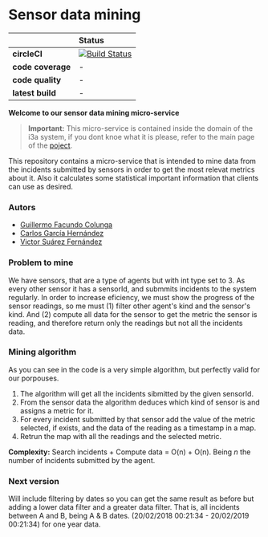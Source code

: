 # Sensor data mining

| | **Status** |
|---|:----|
| **circleCI** |[![Build Status](https://travis-ci.com/asw-i3a/sensor-data-mining.svg?branch=master)](https://travis-ci.com/asw-i3a/sensor-data-mining)
| **code coverage** |-
| **code quality** |-
| **latest build** |-

**Welcome to our sensor data mining micro-service**

> **Important:**  This micro-service is contained inside the domain of the i3a system, if you dont knoe what it is please, refer to the main page of the [poject](https://github.com/asw-i3a).

This repository contains a micro-service that is intended to mine data from the incidents submitted by sensors in order to get the most relevat metrics about it. Also it calculates some statistical important information that clients can use as desired.

### Autors
- [Guillermo Facundo Colunga](https://github.com/thewilly)
- [Carlos García Hernández](https://github.com/CarlosGarciaHdez)
- [Victor Suárez Fernández](https://github.com/ByBordex)

### Problem to mine
We have sensors, that are a type of agents but with int type set to 3. As every other sensor it has a sensorId, and submmits incidents to the system regularly. In order to increase eficiency, we must show the progress of the sensor readings, so me must (1) filter other agent's kind and the sensor's kind. And (2) compute all data for the sensor to get the metric the sensor is reading, and therefore return only the readings but not all the incidents data.

### Mining algorithm
As you can see in the code is a very simple algorithm, but perfectly valid for our porpouses.
1. The algorithm will get all the incidents sibmitted by the given sensorId.
2. From the sensor data the algorithm deduces which kind of sensor is and assigns a metric for it.
3. For every incident submitted by that sensor add the value of the metric selected, if exists, and the data of the reading as a timestamp in a map.
4. Retrun the map with all the readings and the selected metric.

**Complexity:** Search incidents + Compute data = O(n) + O(n). Being *n* the number of incidents submitted by the agent.

### Next version
Will include filtering by dates so you can get the same result as before but adding a lower data filter and a greater data filter. That is, all incidents between A and B, being A & B dates. (20/02/2018 00:21:34 - 20/02/2019 00:21:34) for one year data.
